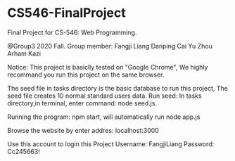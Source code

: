 # CS546-FinalProject
Final Project for CS-546: Web Programming.

@Group3 2020 Fall.
Group member:
Fangji Liang
Danping Cai
Yu Zhou
Arham Kazi


Notice:
This project is basiclly tested on "Google Chrome", We highly recommand you run this project on the same browser.

The seed file in tasks directory is the basic database to run this project, 
The seed file creates 10 normal standard users data.
Run seed: In tasks directory,in terminal, enter command: node seed.js.

Running the program: npm start, will automatically run node app.js

Browse the website by enter addres: localhost:3000

Use this account to login this Project
Username: FangjiLiang
Password: Cc245663!
